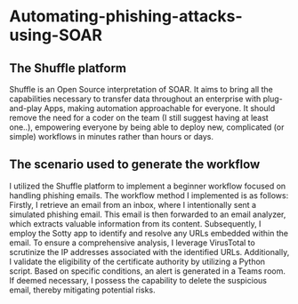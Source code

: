 # Automating-phishing-attacks-using-SOAR
## The Shuffle platform
Shuffle is an Open Source interpretation of SOAR. It aims to bring all the capabilities necessary to transfer data throughout an enterprise with plug-and-play Apps, making automation approachable for everyone. It should remove the need for a coder on the team (I still suggest having at least one..), empowering everyone by being able to deploy new, complicated (or simple) workflows in minutes rather than hours or days.
## The scenario used to generate the workflow
I utilized the Shuffle platform to implement a beginner workflow focused on handling phishing emails. The workflow method I implemented is as follows: Firstly, I retrieve an email from an inbox, where I intentionally sent a simulated phishing email. This email is then forwarded to an email analyzer, which extracts valuable information from its content. Subsequently, I employ the Sotty app to identify and resolve any URLs embedded within the email.  To ensure a comprehensive analysis, I leverage VirusTotal to scrutinize the IP addresses associated with the identified URLs. Additionally, I validate the eligibility of the certificate authority by utilizing a Python script. Based on specific conditions, an alert is generated in a Teams room. If deemed necessary, I possess the capability to delete the suspicious email, thereby mitigating potential risks.
